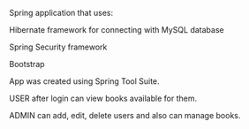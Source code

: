 Spring application that uses:

Hibernate framework for connecting with MySQL database

Spring Security framework

Bootstrap


App was created using Spring Tool Suite.

USER after login can view books available for them.

ADMIN can add, edit, delete users and also can manage books.
